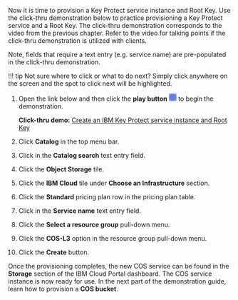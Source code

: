 Now it is time to provision a Key Protect service instance and Root Key. Use the click-thru demonstration below to practice provisioning a Key Protect service and a Root Key. The click-thru demonstration corresponds to the video from the previous chapter. Refer to the video for talking points if the click-thru demonstration is utilized with clients.

Note, fields that require a text entry (e.g. service name) are pre-populated in the click-thru demonstration.

!!! tip
    Not sure where to click or what to do next? Simply click anywhere on the screen and the spot to click next will be highlighted.

1. Open the link below and then click the **play button** ![](_attachments/ClickThruPlayButton.png) to begin the demonstration.

    **Click-thru demo:** <a href="https://ibm.github.io/SalesEnablement-COS-L3/includes/CreateKPservice/index.html" target ="_blank">Create an IBM Key Protect service instance and Root Key</a>

2. Click **Catalog** in the top menu bar.
3. Click in the **Catalog search** text entry field.
4. Click the **Object Storage** tile.
5. Click the **IBM Cloud** tile under **Choose an Infrastructure** section.
7. Click the **Standard** pricing plan row in the pricing plan table.
8. Click in the **Service name** text entry field.
9. Click the **Select a resource group** pull-down menu.
10. Click the **COS-L3** option in the resource group pull-down menu.
11. Click the **Create** button.

Once the provisioning completes, the new COS service can be found in the **Storage** section of the IBM Cloud Portal dashboard. The COS service instance is now ready for use. In the next part of the demonstration guide, learn how to provision a **COS bucket**.
